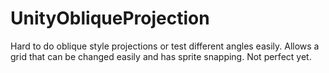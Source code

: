 # UnityObliqueProjection


Hard to do oblique style projections or test different angles easily. Allows a grid that can be changed easily and has sprite snapping. Not perfect yet.
